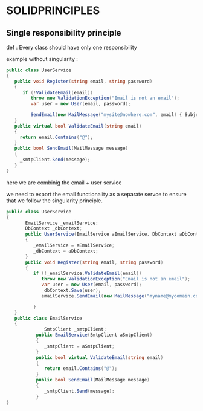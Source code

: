 # SOLIDPRINCIPLES


## Single responsibility principle

def : Every class should have only one responsibility

example without singularity : 

``` c#
public class UserService
{
   public void Register(string email, string password)
   {
      if (!ValidateEmail(email))
         throw new ValidationException("Email is not an email");
         var user = new User(email, password);

         SendEmail(new MailMessage("mysite@nowhere.com", email) { Subject="HEllo foo" });
   }
   public virtual bool ValidateEmail(string email)
   {
     return email.Contains("@");
   }
   public bool SendEmail(MailMessage message)
   {
     _smtpClient.Send(message);
   }
}

```

here we are combinig the email + user service

we need to export the email functionality as a separate servce to ensure that we follow the singularity principle.

```c#
public class UserService
{
       EmailService _emailService;
       DbContext _dbContext;
       public UserService(EmailService aEmailService, DbContext aDbContext)
       {
          _emailService = aEmailService;
          _dbContext = aDbContext;
       }
       public void Register(string email, string password)
       {
          if (!_emailService.ValidateEmail(email))
             throw new ValidationException("Email is not an email");
             var user = new User(email, password);
             _dbContext.Save(user);
             emailService.SendEmail(new MailMessage("myname@mydomain.com", email) {Subject="Hi. How are you!"});

          }
   }
   public class EmailService
   {
              SmtpClient _smtpClient;
           public EmailService(SmtpClient aSmtpClient)
           {
              _smtpClient = aSmtpClient;
           }
           public bool virtual ValidateEmail(string email)
           {
              return email.Contains("@");
           }
           public bool SendEmail(MailMessage message)
           {
              _smtpClient.Send(message);
           }
}

```
